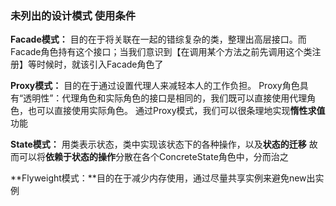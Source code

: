 ### 未列出的设计模式 使用条件

**Facade模式：** 目的在于将关联在一起的错综复杂的类，整理出高层接口。而Facade角色持有这个接口；当我们意识到【在调用某个方法之前先调用这个类注册】等时候时，就该引入Facade角色了

**Proxy模式：** 目的在于通过设置代理人来减轻本人的工作负担。
Proxy角色具有“透明性”：代理角色和实际角色的接口是相同的，我们既可以直接使用代理角色，也可以直接使用实际角色。
通过Proxy模式，我们可以很条理地实现**惰性求值**功能

**State模式：** 用类表示状态，类中实现该状态下的各种操作，以及**状态的迁移**
故而可以将**依赖于状态的操作**分散在各个ConcreteState角色中，分而治之

**Flyweight模式：**目的在于减少内存使用，通过尽量共享实例来避免new出实例